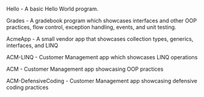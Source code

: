 Hello - A basic Hello World program.

Grades - A gradebook program which showcases interfaces and other OOP practices, flow control, exception handling, events, and unit testing. 

AcmeApp - A small vendor app that showcases collection types, generics, interfaces, and LINQ

ACM-LINQ - Customer Management app which showcases LINQ operations

ACM - Customer Management app showcasing OOP practices 

ACM-DefensiveCoding - Customer Management app showcasing defensive coding practices